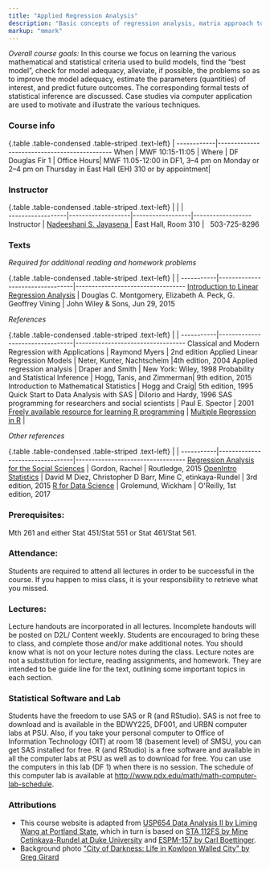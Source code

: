```yaml
---
title: "Applied Regression Analysis"
description: "Basic concepts of regression analysis, matrix approach to linear regression selecting the “best” regression equation, and multiple regression. Computational algorithms and computer software regression packages. Applications in science, engineering,and business. "
markup: "mmark"
---
```


*Overall course goals:*
In this course we focus on learning the various mathematical and statistical criteria used to build models, find the “best model”, check for model adequacy, alleviate, if possible, the problems so as to improve the model adequacy, estimate the parameters (quantities) of interest, and predict future outcomes. The corresponding formal tests of statistical inference are discussed. Case studies via computer application are used to motivate and illustrate the various techniques.

### Course info

{.table .table-condensed .table-striped .text-left}
 <span></span>     | <span></span>
------------|---------------------------------------------
When        |  MWF	10:15-11:05                |
Where       |   DF    Douglas Fir 1                                  |
Office Hours|  MWF  11.05-12:00 in DF1, 3–4 pm on Monday or 2–4 pm on Thursday in East Hall (EH) 310 or by appointment|


### Instructor
{.table .table-condensed .table-striped .text-left}
<span></span>     | <span></span>     | <span></span>    | <span></span>         
------------------|-------------------|------------------|------------------
Instructor        | [	Nadeeshani S. Jayasena ](https://www.pdx.edu/math/nadeeshani-jayasena)  | East Hall, Room 310 | <a href="mailto:nadeej2@pdx.edu" title="email"><i class="fa fa-envelope"></i></a> &nbsp;  503-725-8296

### Texts

*Required for additional reading and homework problems*

{.table .table-condensed .table-striped .text-left}
 <span></span>     | <span></span> | <span></span> 
-----------|---------------------------------|----------------------------------
[Introduction to Linear Regression Analysis](https://www.amazon.com/Introduction-Linear-Regression-Analysis-Fifth/dp/1118780574) | Douglas C. Montgomery, Elizabeth A. Peck, G. Geoffrey Vining | John Wiley & Sons, Jun 29, 2015

*References*

{.table .table-condensed .table-striped .text-left}
 <span></span>     | <span></span> | <span></span> 
-----------|---------------------------------|----------------------------------
Classical and Modern Regression with Applications | Raymond Myers | 2nd edition
Applied Linear Regression Models | Neter, Kunter, Nachtscheim |4th edition, 2004
Applied regression analysis | Draper and Smith | New York: Wiley, 1998
Probability and Statistical Inference | Hogg, Tanis, and Zimmerman| 9th edition, 2015
Introduction to Mathematical Statistics | Hogg and Craig| 5th edition, 1995
Quick Start to Data Analysis with SAS | DiIorio and Hardy, 1996
SAS programming for researchers and social scientists | Paul E. Spector | 2001
[Freely available resource for learning R programming](http://cmdlinetips.com/2018/01/free-online-resources-books-to-learn-r-and-data-science/) |
[Multiple Regression in R](http://web.math.ku.dk/~richard/courses/regression2013/regression.pdf) |

*Other references*

{.table .table-condensed .table-striped .text-left}
 <span></span>     | <span></span> | <span></span> 
-----------|---------------------------------|----------------------------------
[Regression Analysis for the Social Sciences](https://www.amazon.com/Regression-Analysis-Social-Sciences-2/dp/113881251X) | Gordon, Rachel | Routledge, 2015
[OpenIntro Statistics](https://www.openintro.org/stat/index.php) | David M Diez, Christopher D Barr, Mine C¸ etinkaya-Rundel | 3rd edition, 2015
[R for Data Science](http://r4ds.had.co.nz/) | Grolemund, Wickham | O'Reilly, 1st edition, 2017

### Prerequisites: 

Mth 261 and either Stat 451/Stat 551 or Stat 461/Stat 561.

### Attendance: 

Students are required to attend all lectures in order to be successful in the course. If you happen to miss class, it is your responsibility to retrieve what you missed.

### Lectures:

Lecture handouts are incorporated in all lectures. Incomplete handouts will be posted on D2L/ Content weekly. Students are encouraged to bring these to class, and complete those and/or make additional notes. You should know what is not on your lecture notes during the class. Lecture notes are not a substitution for lecture, reading assignments, and homework. They are intended to be guide line for the text, outlining some important topics in each section.

### Statistical Software and Lab

Students have the freedom to use SAS or R (and RStudio). SAS is not free to download and is available in the BDWY225, DF001, and URBN computer labs at PSU. Also, if you take your personal computer to Office of Information Technology (OIT) at room 18 (basement level) of SMSU, you can get SAS installed for free. R (and RStudio) is a free software and available in all the computer labs at PSU as well as to download for free. You can use the computers in this lab (DF 1) when there is no session. The schedule of this computer lab is available at http://www.pdx.edu/math/math-computer-lab-schedule.

### Attributions

- This course website is adapted from [USP654 Data Analysis II by Liming Wang at Portland State](https://usp654.github.io), which in turn is based on [STA 112FS by Mine Çetinkaya-Rundel at Duke University](http://www2.stat.duke.edu/courses/Fall17/sta112.01/) and [ESPM-157 by Carl Boettinger](https://espm-157.carlboettiger.info/).
- Background photo ["City of Darkness: Life in Kowloon Walled City" by Greg Girard](http://greggirard.bigcartel.com/)
